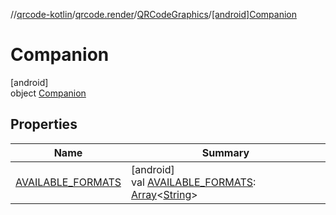 //[qrcode-kotlin](../../../../index.md)/[qrcode.render](../../index.md)/[QRCodeGraphics](../index.md)/[[android]Companion](index.md)

# Companion

[android]\
object [Companion](index.md)

## Properties

| Name | Summary |
|---|---|
| [AVAILABLE_FORMATS](-a-v-a-i-l-a-b-l-e_-f-o-r-m-a-t-s.md) | [android]<br>val [AVAILABLE_FORMATS](-a-v-a-i-l-a-b-l-e_-f-o-r-m-a-t-s.md): [Array](https://kotlinlang.org/api/latest/jvm/stdlib/kotlin/-array/index.html)&lt;[String](https://kotlinlang.org/api/latest/jvm/stdlib/kotlin/-string/index.html)&gt; |
